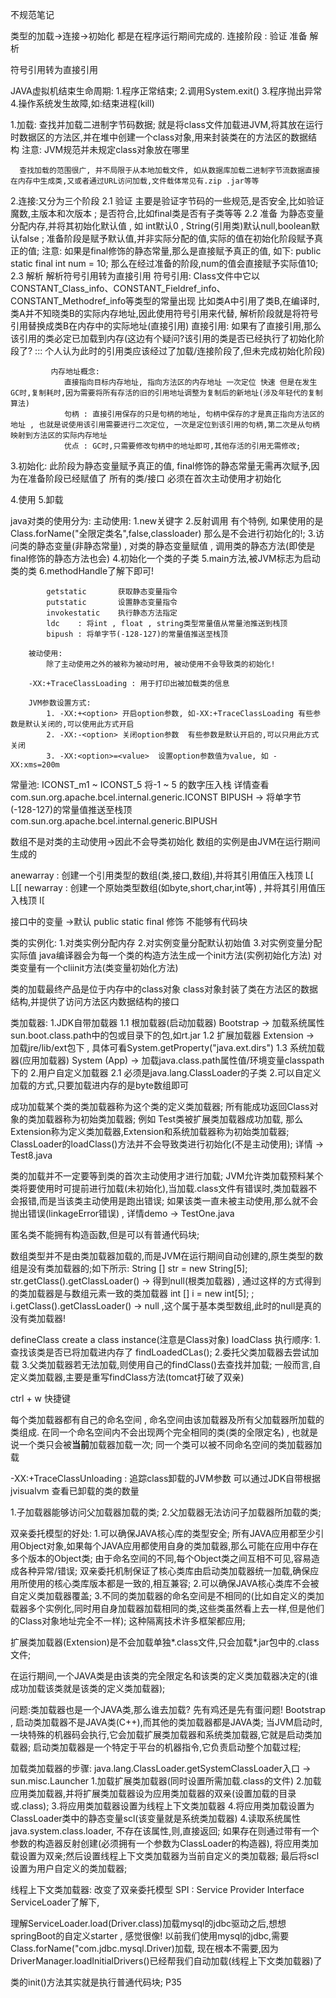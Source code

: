 
不规范笔记



  类型的加载->连接->初始化 都是在程序运行期间完成的.
  连接阶段 : 验证 准备 解析

  符号引用转为直接引用

  JAVA虚拟机结束生命周期:
    1.程序正常结束;
    2.调用System.exit()
    3.程序抛出异常
    4.操作系统发生故障,如:结束进程(kill)

  1.加载:
      查找并加载二进制字节码数据; 就是将class文件加载进JVM,将其放在运行时数据区的方法区,并在堆中创建一个class对象,用来封装类在的方法区的数据结构
      注意: JVM规范并未规定class对象放在哪里

      查找加载的范围很广, 并不局限于从本地加载文件, 如从数据库加载二进制字节流数据直接在内存中生成类,又或者通过URL访问加载,文件载体常见有.zip .jar等等


  2.连接:又分为三个阶段
      2.1 验证  主要是验证字节码的一些规范,是否安全,比如验证魔数,主版本和次版本 ; 是否符合,比如final类是否有子类等等
      2.2 准备  为静态变量分配内存,并将其初始化默认值 , 如 int默认0 , String(引用类)默认null,boolean默认false ; 准备阶段是赋予默认值,并非实际分配的值,实际的值在初始化阶段赋予真正的值;
             注意: 如果是final修饰的静态常量,那么是直接赋予真正的值, 如下:
             public static final int num = 10;
             那么在经过准备的阶段,num的值会直接赋予实际值10;
      2.3 解析 解析符号引用转为直接引用
             符号引用:
                Class文件中它以CONSTANT_Class_info、CONSTANT_Fieldref_info、CONSTANT_Methodref_info等类型的常量出现
                比如类A中引用了类B,在编译时,类A并不知晓类B的实际内存地址,因此使用符号引用来代替, 解析阶段就是将符号引用替换成类B在内存中的实际地址(直接引用)
             直接引用:
                如果有了直接引用,那么该引用的类必定已加载到内存(这边有个疑问?该引用的类是否已经执行了初始化阶段了? ::: 个人认为此时的引用类应该经过了加载/连接阶段了,但未完成初始化阶段)

             内存地址概念:
                直接指向目标内存地址, 指向方法区的内存地址 一次定位 快速 但是在发生GC时,复制耗时,因为需要将所有存活的旧的引用地址调整为复制后的新地址(涉及年轻代的复制算法)
                句柄 : 直接引用保存的只是句柄的地址, 句柄中保存的才是真正指向方法区的地址 , 也就是说使用该引用需要进行二次定位, 一次是定位到该引用的句柄,第二次是从句柄映射到方法区的实际内存地址
                优点 : GC时,只需要修改句柄中的地址即可,其他存活的引用无需修改;

  3.初始化:
       此阶段为静态变量赋予真正的值, final修饰的静态常量无需再次赋予,因为在准备阶段已经赋值了
       所有的类/接口 必须在首次主动使用才初始化

  4.使用
  5.卸载

  java对类的使用分为:
        主动使用:
            1.new关键字
            2.反射调用  有个特例, 如果使用的是Class.forName("全限定类名",false,classloader) 那么是不会进行初始化的!;
            3.访问类的静态变量(非静态常量) , 对类的静态变量赋值 , 调用类的静态方法(即使是final修饰的静态方法也会)
            4.初始化一个类的子类
            5.main方法,被JVM标志为启动类的类
            6.methodHandle了解下即可!

            getstatic       获取静态变量指令
            putstatic       设置静态变量指令
            invokestatic    执行静态方法指定
            ldc    : 将int , float , string类型常量值从常量池推送到栈顶
            bipush : 将单字节(-128-127)的常量值推送至栈顶

        被动使用:
            除了主动使用之外的被称为被动时用, 被动使用不会导致类的初始化!

        -XX:+TraceClassLoading : 用于打印出被加载类的信息

        JVM参数设置方式:
            1. -XX:+<option> 开启option参数, 如-XX:+TraceClassLoading 有些参数是默认关闭的,可以使用此方式开启
            2. -XX:-<option> 关闭option参数  有些参数是默认开启的,可以只用此方式关闭
            3. -XX:<option>=<value>  设置option参数值为value, 如 -XX:xms=200m


  常量池:
    ICONST_m1 ~ ICONST_5  将-1 ~ 5 的数字压入栈 详情查看 com.sun.org.apache.bcel.internal.generic.ICONST
    BIPUSH -> 将单字节(-128-127)的常量值推送至栈顶com.sun.org.apache.bcel.internal.generic.BIPUSH
   
  数组不是对类的主动使用->因此不会导类初始化
  数组的实例是由JVM在运行期间生成的
  
  anewarray : 创建一个引用类型的数组(类,接口,数组),并将其引用值压入栈顶  L[  L[[
  newarray  : 创建一个原始类型数组(如byte,short,char,int等) , 并将其引用值压入栈顶 I[
  
  接口中的变量 ->默认 public static final 修饰 不能够有代码块
  
  类的实例化:
    1.对类实例分配内存
    2.对实例变量分配默认初始值
    3.对实例变量分配实际值
    java编译器会为每一个类的构造方法生成一个init方法(实例初始化方法)
    对类变量有一个cliinit方法(类变量初始化方法)
    
    
   类的加载最终产品是位于内存中的class对象
   class对象封装了类在方法区的数据结构,并提供了访问方法区内数据结构的接口
   
   类加载器:
     1.JDK自带加载器
       1.1 根加载器(启动加载器) Bootstrap         -> 加载系统属性sun.boot.class.path中的包或目录下的包,如rt.jar
       1.2 扩展加载器 Extension                  -> 加载jre/lib/ext包下 , 具体可看System.getProperty("java.ext.dirs")
       1.3 系统加载器(应用加载器) System (App)     ->  加载java.class.path属性值/环境变量classpath 下的
     2.用户自定义加载器
        2.1 必须是java.lang.ClassLoader的子类
        2.可以自定义加载的方式,只要加载进内存的是byte数组即可
   
   成功加载某个类的类加载器称为这个类的定义类加载器;
   所有能成功返回Class对象的类加载器称为初始类加载器; 例如 Test类被扩展类加载器成功加载, 那么Extension称为定义类加载器,Extension和系统加载器称为初始类加载器;
   ClassLoader的loadClass()方法并不会导致类进行初始化(不是主动使用); 详情 -> Test8.java
        
   类的加载并不一定要等到类的首次主动使用才进行加载;
   JVM允许类加载预料某个类将要使用时可提前进行加载(未初始化),当加载.class文件有错误时,类加载器不会报错,而是当该类主动使用是跑出错误;
   如果该类一直未被主动使用,那么就不会抛出错误(linkageError错误) , 详情demo -> TestOne.java
   
   匿名类不能拥有构造函数,但是可以有普通代码块;
   
   数组类型并不是由类加载器加载的,而是JVM在运行期间自动创建的,原生类型的数组是没有类加载器的;如下所示:
    String [] str = new String[5]; str.getClass().getClassLoader() -> 得到null(根类加载器) , 通过这样的方式得到的类加载器是与数组元素一致的类加载器
    int [] i = new int[5]; ; i.getClass().getClassLoader() -> null ,这个属于基本类型数组,此时的null是真的没有类加载器!
    
   
   defineClass create a class instance(注意是Class对象)
   loadClass 执行顺序:
     1.查找该类是否已将加载进内存了 findLoadedCLas();
     2.委托父类加载器去尝试加载 
     3.父类加载器若无法加载,则使用自己的findClass()去查找并加载;
    一般而言,自定义类加载器,主要是重写findClass方法(tomcat打破了双亲)
    
   ctrl + w 快捷键 
   
  每个类加载器都有自己的命名空间 , 命名空间由该加载器及所有父加载器所加载的类组成.
  在同一个命名空间内不会出现两个完全相同的类(类的全限定名) , 也就是说一个类只会被**当前**加载器加载一次;
  同一个类可以被不同命名空间的类加载器加载
  
  -XX:+TraceClassUnloading : 追踪class卸载的JVM参数
  可以通过JDK自带根据jvisualvm 查看已卸载的类的数量

   1.子加载器能够访问父加载器加载的类;
   2.父加载器无法访问子加载器所加载的类;
   
   
   双亲委托模型的好处:
    1.可以确保JAVA核心库的类型安全;
        所有JAVA应用都至少引用Object对象,如果每个JAVA应用都使用自身的类加载器,那么可能在应用中存在多个版本的Object类;
        由于命名空间的不同,每个Object类之间互相不可见,容易造成各种异常/错误;
        双亲委托机制保证了核心类库由启动类加载器统一加载,确保应用所使用的核心类库版本都是一致的,相互兼容;
    2.可以确保JAVA核心类库不会被自定义类加载器覆盖;
    3.不同的类加载器的命名空间是不相同的(比如自定义的类加载器多个实例化,同时用自身加载器加载相同的类,这些类虽然看上去一样,但是他们的Class对象地址完全不一样);
      这种隔离技术许多框架都应用;
      
   扩展类加载器(Extension)是不会加载单独*.class文件,只会加载*.jar包中的.class文件;
   
   在运行期间,一个JAVA类是由该类的完全限定名和该类的定义类加载器决定的(谁成功加载该类就是该类的定义类加载器);
   
   问题:类加载器也是一个JAVA类,那么谁去加载? 先有鸡还是先有蛋问题!
    Bootstrap , 启动类加载器不是JAVA类(C++),而其他的类加载器都是JAVA类;
    当JVM启动时,一块特殊的机器码会执行,它会加载扩展类加载器和系统类加载器,它就是启动类加载器;
    启动类加载器是一个特定于平台的机器指令,它负责启动整个加载过程;
    
  
   加载类加载器的步骤: java.lang.ClassLoader.getSystemClassLoader入口 -> sun.misc.Launcher
        1.加载扩展类加载器(同时设置所需加载.class的文件)
        2.加载应用类加载器,并将扩展类加载器设为应用类加载器的双亲(设置加载的目录或.class);
        3.将应用类加载器设置为线程上下文类加载器
        4.将应用类加载设置为ClassLoader类中的静态变量scl(该变量就是系统类加载器)
        4.读取系统属性java.system.class.loader,
            不存在该属性,则,直接返回;
            如果存在则通过带有一个参数的构造器反射创建(必须拥有一个参数为ClassLoader的构造器),
            将应用类加载设置为双亲;然后设置线程上下文类加载器为当前自定义的类加载器;
            最后将scl设置为用户自定义的类加载器;
    
   线程上下文类加载器: 改变了双亲委托模型
   SPI : Service Provider Interface
   ServiceLoader了解下,
   
   理解ServiceLoader.load(Driver.class)加载mysql的jdbc驱动之后,想想springBoot的自定义starter , 感觉很像!
   以前我们使用mysql的jdbc,需要Class.forName("com.jdbc.mysql.Driver)加载,
   现在根本不需要,因为DriverManager.loadInitialDrivers()已经帮我们自动加载(线程上下文类加载器)了
   
   类的init()方法其实就是执行普通代码块;
   P35
   
     
   
   
   
   
   
   
   
   
   
   
   
   
   
   
   
   
   
   
   
   
   
   
   
   
   
   
   
   
   
  
    





